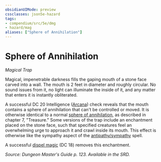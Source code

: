 ```yaml
---
obsidianUIMode: preview
cssclasses: json5e-hazard
tags:
- compendium/src/5e/dmg
- hazard/mag
aliases: ["Sphere of Annihilation"]
---
```

# Sphere of Annihilation
*Magical Trap*  

Magical, impenetrable darkness fills the gaping mouth of a stone face carved into a wall. The mouth is 2 feet in diameter and roughly circular. No sound issues from it, no light can illuminate the inside of it, and any matter that enters it is instantly obliterated.

A successful DC 20 Intelligence ([Arcana](5E2014官方资源/规则/skills.md#Arcana)) check reveals that the mouth contains a sphere of annihilation that can't be controlled or moved. It is otherwise identical to a normal [sphere of annihilation](5E2014官方资源/items/sphere-of-annihilation.md), as described in chapter 7, "Treasure." Some versions of the trap include an enchantment placed on the stone face, such that specified creatures feel an overwhelming urge to approach it and crawl inside its mouth. This effect is otherwise like the sympathy aspect of the [antipathy/sympathy](5E2014官方资源/spells/antipathy-sympathy.md) spell.

A successful [dispel magic](5E2014官方资源/spells/dispel-magic.md) (DC 18) removes this enchantment.

*Source: Dungeon Master's Guide p. 123. Available in the SRD.*